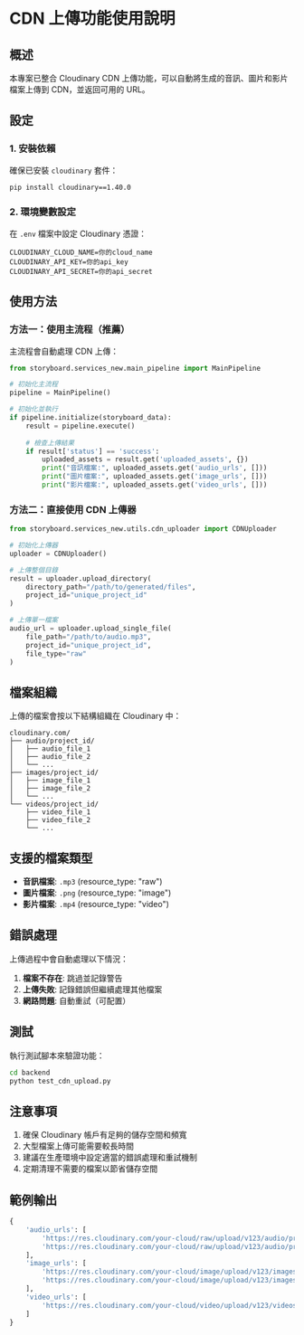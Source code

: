 # CDN 上傳功能使用說明

## 概述

本專案已整合 Cloudinary CDN 上傳功能，可以自動將生成的音訊、圖片和影片檔案上傳到 CDN，並返回可用的 URL。

## 設定

### 1. 安裝依賴

確保已安裝 `cloudinary` 套件：

```bash
pip install cloudinary==1.40.0
```

### 2. 環境變數設定

在 `.env` 檔案中設定 Cloudinary 憑證：

```env
CLOUDINARY_CLOUD_NAME=你的cloud_name
CLOUDINARY_API_KEY=你的api_key
CLOUDINARY_API_SECRET=你的api_secret
```

## 使用方法

### 方法一：使用主流程（推薦）

主流程會自動處理 CDN 上傳：

```python
from storyboard.services_new.main_pipeline import MainPipeline

# 初始化主流程
pipeline = MainPipeline()

# 初始化並執行
if pipeline.initialize(storyboard_data):
    result = pipeline.execute()
    
    # 檢查上傳結果
    if result['status'] == 'success':
        uploaded_assets = result.get('uploaded_assets', {})
        print("音訊檔案:", uploaded_assets.get('audio_urls', []))
        print("圖片檔案:", uploaded_assets.get('image_urls', []))
        print("影片檔案:", uploaded_assets.get('video_urls', []))
```

### 方法二：直接使用 CDN 上傳器

```python
from storyboard.services_new.utils.cdn_uploader import CDNUploader

# 初始化上傳器
uploader = CDNUploader()

# 上傳整個目錄
result = uploader.upload_directory(
    directory_path="/path/to/generated/files",
    project_id="unique_project_id"
)

# 上傳單一檔案
audio_url = uploader.upload_single_file(
    file_path="/path/to/audio.mp3",
    project_id="unique_project_id",
    file_type="raw"
)
```

## 檔案組織

上傳的檔案會按以下結構組織在 Cloudinary 中：

```
cloudinary.com/
├── audio/project_id/
│   ├── audio_file_1
│   ├── audio_file_2
│   └── ...
├── images/project_id/
│   ├── image_file_1
│   ├── image_file_2
│   └── ...
└── videos/project_id/
    ├── video_file_1
    ├── video_file_2
    └── ...
```

## 支援的檔案類型

- **音訊檔案**: `.mp3` (resource_type: "raw")
- **圖片檔案**: `.png` (resource_type: "image")
- **影片檔案**: `.mp4` (resource_type: "video")

## 錯誤處理

上傳過程中會自動處理以下情況：

1. **檔案不存在**: 跳過並記錄警告
2. **上傳失敗**: 記錄錯誤但繼續處理其他檔案
3. **網路問題**: 自動重試（可配置）

## 測試

執行測試腳本來驗證功能：

```bash
cd backend
python test_cdn_upload.py
```

## 注意事項

1. 確保 Cloudinary 帳戶有足夠的儲存空間和頻寬
2. 大型檔案上傳可能需要較長時間
3. 建議在生產環境中設定適當的錯誤處理和重試機制
4. 定期清理不需要的檔案以節省儲存空間

## 範例輸出

```python
{
    'audio_urls': [
        'https://res.cloudinary.com/your-cloud/raw/upload/v123/audio/project_id/audio_1.mp3',
        'https://res.cloudinary.com/your-cloud/raw/upload/v123/audio/project_id/audio_2.mp3'
    ],
    'image_urls': [
        'https://res.cloudinary.com/your-cloud/image/upload/v123/images/project_id/image_1.png',
        'https://res.cloudinary.com/your-cloud/image/upload/v123/images/project_id/image_2.png'
    ],
    'video_urls': [
        'https://res.cloudinary.com/your-cloud/video/upload/v123/videos/project_id/video_1.mp4'
    ]
}
``` 